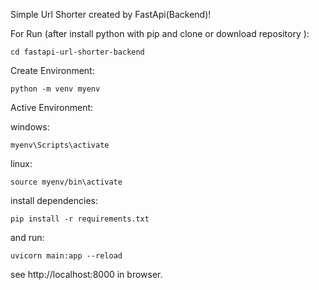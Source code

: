 Simple Url Shorter created by FastApi(Backend)!

For Run (after install python with pip and clone or download repository ):
```
cd fastapi-url-shorter-backend
```
Create Environment:

```
python -m venv myenv
```


Active Environment:

windows:
```
myenv\Scripts\activate 
```
linux:
```
source myenv/bin\activate
```

install dependencies:

```
pip install -r requirements.txt
```

and run:
```
uvicorn main:app --reload
```

see http://localhost:8000 in browser.
